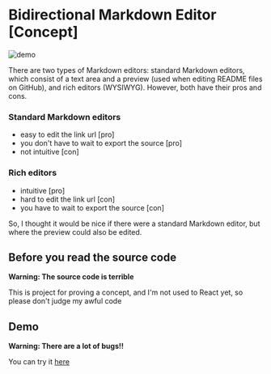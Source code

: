 # Bidirectional Markdown Editor [Concept]

![demo](https://user-images.githubusercontent.com/112539178/223202664-bb12c153-260e-42a8-945d-38afbf6d029f.gif)

There are two types of Markdown editors: standard Markdown editors, which consist of a text area and a preview (used when editing README files on GitHub), and rich editors (WYSIWYG). However, both have their pros and cons.

### Standard Markdown editors

- easy to edit the link url [pro]
- you don't have to wait to export the source [pro]
- not intuitive [con]

### Rich editors

- intuitive [pro]
- hard to edit the link url [con]
- you have to wait to export the source [con]

So, I thought it would be nice if there were a standard Markdown editor, but where the preview could also be edited.

## Before you read the source code

**Warning: The source code is terrible**

This is project for proving a concept, and I'm not used to React yet, so please don't judge my awful code

## Demo

**Warning: There are a lot of bugs!!**

You can try it [here](https://renkr.github.io/bidirectional-markdown-editor/)
